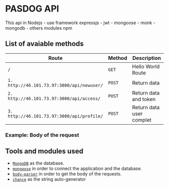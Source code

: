 # PASDOG API

This api in Nodejs - use framework expressjs - jwt - mongoose - monk - mongodb - others modules npm

## List of avaiable methods

| Route | Method | Description |
|--------|--------|--------|
| `/` | `GET` | Hello World Route |
| `1. http://46.101.73.97:3000/api/newuser/` | `POST` | Return data |
| `2. http://46.101.73.97:3000/api/access/` | `POST` | Return data and token |
| `3. http://46.101.73.97:3000/api/profile/` | `POST` | Return data user complet|

### Example: Body of the request


## Tools and modules used

* [`MongoDB`](https://www.mongodb.com/) as the database.
* [`mongoose`](http://mongoosejs.com/) in order to connect the application and the database.
* [`body-parser`](https://www.npmjs.com/package/body-parser) in order to get the body of the requests.
* [`chance`](https://www.npmjs.com/package/chance) as the string auto-generator
